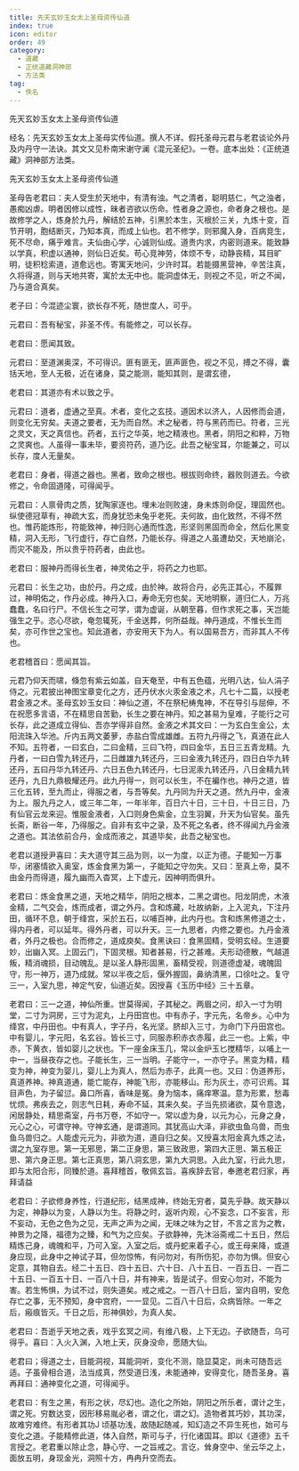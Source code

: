 ```yaml
---
title: 先天玄妙玉女太上圣母资传仙道
index: true
icon: editor
order: 49
category:
  - 道藏
  - 正统道藏洞神部
  - 方法类
tag:
  - 佚名
---
```


先天玄妙玉女太上圣母资传仙道  

经名：先天玄妙玉女太上圣母实传仙道。撰人不详。假托圣母元君与老君谈论外丹及内丹守一法诀。其文又见朴南宋谢守澜《混元圣纪》。一卷。底本出处：《正统道藏》洞神部方法类。  

先天玄妙玉女太上圣母资传仙道  

圣母告老君曰：夫人受生於天地中，有清有浊。气之清者，聪明慈仁，气之浊者，愚痴凶虐。明者因修以成性，昧者咨欲以伤命。性者身之源也，命者身之根也。是故修学之人，炼身於九丹，解结於五神，引黑於本生，灭根於三关，九炼十变，百节开明，胞结断灭，乃知本真，而成上仙也。若不修学，则邪魔入身，百病竞生，死不尽命，痛乎难言。夫仙由心学，心诚则仙成。道贵内求，内密则道来。能致静以学真，积虚以通神，则仙日近矣。苟心竞神劳，体烦不专，动静丧精，耳目旷明，徒积稔索道，道愈远也。寄寓天地问，少许时耳。若能摄黑营神，辛苦注真，久将得道，则与天地共寄，寓於太无中也。能洞虚体无，则视之不见，听之不闻，乃与道合真矣。  

老子曰：今混迹尘寰，欲长存不死，随世度人，可乎。  

元君曰：吾有秘宝，非圣不传。有能修之，可以长存。  

老君曰：愿闻其致。  

元君曰：至道渊奥深，不可得识。匪有匪无，匪声匪色，视之不见，搏之不得，囊括天地，至人无极，近在诸身，莫之能测，能知其则，是谓玄德，  

老君曰：其道亦有术以致之乎。  

元君曰：道者，虚通之至真。术者，变化之玄技。道因术以济人，人因修而会道，则变化无穷矣。夫道之要者，无为而自然。术之秘者，符与黑药而已。符者，三光之灵文，天之真信也。药者，五行之华英，地之精液也。黑者，阴阳之和粹，万物之灵爽也。人虽得一事未毕，要资符药，道乃讫。此吾之秘宝耳，尔能兼之，可以长存，度人无量矣。  

老君曰：身者，得道之器也。黑者，致命之根也。根拔则命终，器败则道去。今欲修之，令命固道隆，可得闻乎。  

元君曰：人禀骨肉之质，犹陶家逐也。埋未冶则败速，身未炼则命促，理固然也。纵使德冠草有，神疏大玄，而身犹恐未兔乎老死。夫何故，由化致然，不得不然也。惟药能炼形，符能致神，神归则心通而性逸，形坚则黑固而命全，然后化黑变精，洞入无形，飞行虚行，存亡自然，乃能长存。得道之人虽遭劫交，天地崩沦，而灾不能及，所以贵乎符药者，由此也。  

老君曰：服神丹而得长生者，神灵佑之乎，将药之力也耶。  

元君曰：长生之功，由於丹。丹之成，由於神。故将合丹，必先正其心，不履罪过，神明佑之，作丹必成。神丹入口，寿命无穷也矣。天地明察，道归仁人，万兆蠢蠢，名曰行尸。不信长生之可学，谓为虚诞，从朝至暮，但作求死之事，天岂能强生之乎。恣心尽欲，奄忽辄死，千金送葬，何所益哉。神丹道成，不惟长生而矣，亦可作世之宝也。知此道者，亦安用天下为人。有以国易吾方，而非其人不传也。  

老君稽首曰：愿闻其旨。  

元君乃仰天而啸，倏忽有紫云如盖，自天奄至，中有五色蕴，光明八达，仙人涓子侍之。元君披出神图宝章变化之方，还丹伏水火汞金液之术，凡七十二篇，以授老君金液之术。圣母玄妙玉女曰：神仙之道，不在祭杞梼鬼神，不在导引与屈伸，不在祝愿多言语，不在精思自苦勤，长生之要在神丹。知之甚易为皇难，子能行之可长存，此之道成立得仙、吾亦学得非自然。金液之术其文曰：一为玄白生金公，太阳流珠入华池。斤内五两文萎萝，赤盐白雪成雄雌。五符九丹得之飞，真道在此人不知。五符者，一曰玄白，二曰金精，三曰飞符，四曰金华，五日三五青龙精。九丹者，一曰白雪九转还丹，二日雌雄九转还丹，三曰金液九转还丹，四日白华九转还丹，五曰丹华九转还丹、六日五色九转还丹，七日泥汞九转还丹，八日金精九转还丹，九日九鼎极耀还丹。此九丹得一，则可以长生，不在褊作也。神丹之道，皆三化五转，至九而止，得服之者，与吾等矣。九丹同为升天之道。然九丹中，金液为上。服九丹之人，或三年二年，一年半年，百日六十日，三十日，十日三日，乃有仙官云龙来迎。惟服金液者，入口则身色紫金，立生羽翼，升天为仙官矣。虽先长斋，断谷一年，乃得服之。自非有玄中之录，及不死之名者，终不得闻九丹金液之道也。其法依前合丹，金成而液之，其道毕矣，此吾之秘宝也。  

老君以道授尹喜曰：夫大道守其三品为则，以一为度，以正为德。子能知一万事毕，闭塞情欲入奥室，炼金食黑为第一，子能知之守勿失。又曰：至真上帝，莫不由金丹而得道，履九幽而入杳冥，上下虚元，因神明而俱升。  

老君曰：炼金食黑之道，天地之精华，阴阳之根本，二黑之谓也。阳龙阴虎，木液金精，二气交会，炼而成者，谓之外丹。含和炼藏，吐故纳新，上入泥丸，下注丹田，循环不息，朝于绛宫，采於五石，以哺百神，此内丹也。含和炼黑修道之士，得内丹者，可以延年。得外丹者，可以升天。三一九思者，内修之要也。九丹金液者，外丹之极也。合而修之，道成庾矣。食黑诀曰：食黑固精，受明玄经。生道要妙，出幽入冥。上固云门，下固灵根。知者甚易，行之甚难。夫形动德散，气越道叛，精消魂损，目动魄乱。是以圣人静形固黑，畜精受视，则道德虚凝，魂魄固守，形一神万，道乃成就。常以半夜之后，偃外握固，鼻纳清黑，口徐吐之。复守三一，入室九思，神定气安，仙道近矣。因授喜《玉历中经》三十五章。  

老君曰：三一之道，神仙所重。世莫得闻，子其秘之。两眉之问，却入一寸为明堂，二寸为洞房，三寸为泥丸，上丹田宫也。中有赤子，字元先，名帝乡。心中为绛宫，中丹田也。中有真人，字子丹，名光坚。脐却入三寸，为命门下丹田宫也。中有婴儿，字元阳，名玄谷。皆长三寸，同服赤积赤衣赤履，此三一也。上紫，中赤，下黄衣，皆如婴儿之状也。下一座金床玉几，常以金炉玉匕搅精华，以哺上一中一，当昼夜存之也。子能长生，三一当明。子能守一，一亦守子。黑变为精，精变为神，神变为婴儿，婴儿上为真人，然后为赤子，此真一也。又曰：伪道养形，真道养神。神真道通，能亡能存，神能飞形，亦能移山。形为灰土，亦可识焉。耳目声色，为子留愆。鼻口所喜，香味是冤。身为恼本，痛痒寒温。意为形累，愁毒忧烦。弗疾去之，则志气日耗，寿命不延，其来久矣。子当先损诸欲，莫令意逸，闲居静处，精思斋室，丹书万卷，不如守一。常以虚为身，以元为心，元身之身，元心之心，可谓守神。守神玄通，是谓道同。其犹高山大泽，非欲虫鱼乌兽，而虫鱼乌兽归之。人能虚元元为，非欲为道，道自归之矣。又授喜太阳金真九炼之法，谓之九室存思。第一无邪思，第二正身思，第三致政思，第四大正思、第五极正思、第六身正思。第七正真思，第八洞玄思，第九大洞思。入此九室，行此九思，即与太阳合形，同臻於道。喜拜稽首，敬佩玄旨。喜疾辞去官，奉邀老君归家，再拜请益  

老君曰：子欲修身养性，行道纪形，结黑成神，终始无穷者，莫先乎静。故天静以为定，神静以为变，人静以为生。将静之时，返听内观，心不妄念，口不妄言，形不妄动，无色之色为之见，无声之声为之闻，无味之味为之甘，不言之言为之教，神景为之降，福德为之臻，和气为之应矣。子欲静神，先沐浴斋戒二十五日，然后精炼己身，魂魄和平，乃可入室。入室之后。或丹蛇来着子心，或王母来降，或道身应现，此身中之神试子耳，但勿惊怖，有问勿对，有所伤犯，亦勿为惧。但安心定意，其物自去。经二十五日、四十五日、六十日、八十五日、一百五日、一百二十五日、一百五十日、一百八十日，并有神来，皆是试子。但安心勿对，不能为害。若生怖惧，为试不过，则失道矣。戒之戒之。一百八十日后，室内自明，安危存亡之事，无不预知，身中宫府，一一显见。二百八十日后，众病皆除。一年之后，瘢痕皆灭。千日之后，形神俱妙，为真人矣。  

老君曰：吾逝乎天地之表，戏乎玄冥之间，有维八极，上下无边。子欲随吾，乌可得乎。喜曰：入火入渊，入地上天，灰身没命，愿随大仙。  

老君曰；得道之士，目能洞视，耳能洞听，变化不测，隐显莫定，尚未可随吾远适。子虽骨相合道，法当成真，然受道日浅，未能通神，安得变化，随吾圣身。喜再拜曰：通神变化之道，可得闻乎。  

老君曰：有生之黑，有形之状，尽幻也。造化之所始，阴阳之所乐者，谓计之生，谓之死。穷数达变，因形移易胤必者，谓之化，谓之幻。造物者其巧妙，其功深，故难穷难终。有形者其功J 顷基功浅，故随起随减，知幻造之不异生死也，始可与变化之道。子能精修此道，体入自然，斯可与子，行化诸国耳。即以《道德》五千言授之。老君重以除止念，静心守、一之旨戒之。言讫，耸身空中、坐云华之上，面放五明，身现金光，洞照十方，冉冉升空而去。  
